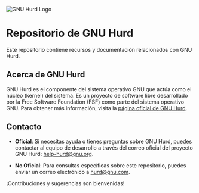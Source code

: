 ![GNU Hurd Logo](https://upload.wikimedia.org/wikipedia/commons/thumb/f/f6/Hurd-logo.svg/140px-Hurd-logo.svg.png)
# Repositorio de GNU Hurd

Este repositorio contiene recursos y documentación relacionados con GNU Hurd.

## Acerca de GNU Hurd

GNU Hurd es el componente del sistema operativo GNU que actúa como el núcleo (kernel) del sistema. Es un proyecto de software libre desarrollado por la Free Software Foundation (FSF) como parte del sistema operativo GNU. Para obtener más información, visita la [página oficial de GNU Hurd](https://www.gnu.org/software/hurd/hurd.html).

## Contacto

- **Oficial**: Si necesitas ayuda o tienes preguntas sobre GNU Hurd, puedes contactar al equipo de desarrollo a través del correo oficial del proyecto GNU Hurd: [help-hurd@gnu.org](mailto:help-hurd@gnu.org).
  
- **No Oficial**: Para consultas específicas sobre este repositorio, puedes enviar un correo electrónico a [hurd@gnu.com](mailto:hurd@gnu.com).

¡Contribuciones y sugerencias son bienvenidas!

